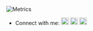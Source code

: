 ![Metrics](https://metrics.lecoq.io/seblful?template=classic&base.indepth=true&base.hireable=true&repositories.forks=true&base.metadata=0&isocalendar=1&topics=1&introduction=1&base=header%2C%20activity%2C%20community%2C%20repositories%2C%20metadata&base.indepth=true&base.hireable=true&base.skip=false&isocalendar=false&isocalendar.duration=half-year&topics=false&topics.mode=icons&topics.sort=stars&topics.limit=50&introduction=false&introduction.title=true&config.timezone=Asia%2FBaghdad&config.display=large)

- Connect with me: <span style="display: inline-block;">
    <a href="https://linkedin.com/in/leshachimba/" target="_blank" class="follow-button"><img width="20" height="20" src="https://img.icons8.com/fluency/48/linkedin.png" alt="linkedin"></a>
    <a href="https://www.facebook.com/seblful"><img width="20" height="20" src="https://img.icons8.com/fluency/48/facebook-new.png" alt="facebook-new"/></a>
    <a href="https://instagram.com/seblful" target="_blank"><img width="20" height="20" src="https://img.icons8.com/fluency/48/instagram-new.png" alt="instagram-new"/></a>
</span>


